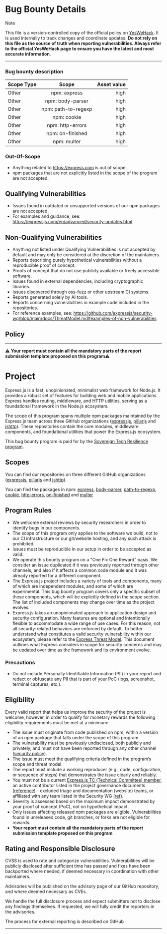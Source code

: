 # Bug Bounty Details

> [!NOTE]  
> This file is a version-controlled copy of the official policy on [YesWeHack](https://yeswehack.com/business-units/sovereign-tech-fund/programs/express-js-bug-bounty-program).
It is used internally to track changes and coordinate updates.
**Do not rely on this file as the source of truth when reporting vulnerabilities. Always refer to the official YesWeHack page to ensure you have the latest and most accurate information**.

----


### Bug bounty description

| Scope Type   |      Scope      |  Asset value |
|----------|:-------------:|------:|
| Other |  npm: express | high |
| Other |  npm: body-parser | high |
| Other |  npm: path-to-regexp | high |
| Other |  npm: cookie | high |
| Other |  npm: http-errors | high |
| Other |  npm: on-finished | high |
| Other |  npm: multer | high |


### Out-Of-Scope
- Anything related to https://express.com is out of scope.
- npm packages that are not explicitly listed in the scope of the program are not accepted.


## Qualifying Vulnerabilities
- Issues found in outdated or unsupported versions of our npm packages are not accepted.
- For examples and guidance, see: https://expressjs.com/en/advanced/security-updates.html


## Non-Qualifying Vulnerabilities

- Anything not listed under Qualifying Vulnerabilities is not accepted by default and may only be considered at the discretion of the maintainers.
- Reports describing purely hypothetical vulnerabilities without a reproducible proof of concept.
- Proofs of concept that do not use publicly available or freely accessible software.
- Issues found in external dependencies, including cryptographic libraries.
- Issues discovered through oss-fuzz or other upstream CI systems.
- Reports generated solely by AI tools.
- Reports concerning vulnerabilities in example code included in the repositories.
- For reference examples, see: https://github.com/expressjs/security-wg/blob/main/docs/ThreatModel.md#examples-of-non-vulnerabilities


## Policy

---

⚠️ **Your report must contain all the mandatory parts of the report submission template proposed on this program**⚠️

# Project


Express.js is a fast, unopinionated, minimalist web framework for Node.js. It provides a robust set of features for building web and mobile applications. Express handles routing, middleware, and HTTP utilities, serving as a foundational framework in the Node.js ecosystem.

The scope of this program spans multiple npm packages maintained by the Express.js team across three GitHub organizations ([expressjs](https://github.com/expressjs), [pillarjs](https://github.com/pillarjs) and [jshttp](https://github.com/jshttp)). These repositories contain the core modules, middleware components, and foundational utilities that power the Express.js ecosystem. 

This bug bounty program is paid for by the [Sovereign Tech Resilience program](https://www.sovereigntechfund.de/programs/bug-resilience).

## Scopes

You can find our repositories on three different GitHub organizations ([expressjs](https://github.com/expressjs), [pillarjs](https://github.com/pillarjs) and [jshttp](https://github.com/jshttp)).

You can find the packages in npm: [express](https://www.npmjs.com/package/express), [body-parser](https://www.npmjs.com/package/body-parser), [path-to-regexp](https://www.npmjs.com/package/path-to-regexp), [cookie](https://www.npmjs.com/package/cookie), [http-errors](https://www.npmjs.com/package/http-errors), [on-finished](https://www.npmjs.com/package/on-finished) and [multer](https://www.npmjs.com/package/multer)

## Program Rules

- We welcome external reviews by security researchers in order to identify bugs in our components.
- The scope of this program only applies to the software we build, not to our CI infrastructure or our git/website hosting, and any such attack is prohibited.
- Issues must be reproducible in our setup in order to be accepted as valid.
- We operate this bounty program on a "One Fix One Reward" basis. We consider an issue duplicated if it was previously reported through other channels, and also if it affects a common code module and it was already reported for a different component.
- The Express.js project includes a variety of tools and components, many of which are independent modules, and some of which are experimental. This bug bounty program covers only a specific subset of these components, which will be explicitly defined in the scope section. The list of included components may change over time as the project evolves.
- Express.js takes an unopinionated approach to application design and security configuration. Many features are optional and intentionally flexible to accommodate a wide range of use cases. For this reason, not all security-related behaviors are enforced by default. To better understand what constitutes a valid security vulnerability within our ecosystem, please refer to the [Express Threat Model](https://github.com/expressjs/security-wg/blob/main/docs/ThreatModel.md). This document outlines what Express considers in scope for security concerns and may be updated over time as the framework and its environment evolve.

### Precautions

- Do not include Personally Identifiable Information (PII) in your report and redact or obfuscate any PII that is part of your PoC (logs, screenshot, terminal captures, etc.).

## Eligibility

Every valid report that helps us improve the security of the project is welcome, however, in order to qualify for monetary rewards the following eligibility requirements must be met at a minimum:

- The issue must originate from code published on npm, within a version of an npm package that falls under the scope of this program.
- The vulnerability must be previously undisclosed, both publicly and privately, and must not have been reported through any other channel ([security policy](https://github.com/expressjs/.github/blob/master/SECURITY.md)).
- The issue must meet the qualifying criteria defined in the program’s scope and threat model.
- The report must include a working reproducer (e.g., code, configuration, or sequence of steps) that demonstrates the issue clearly and reliably.
- You must not be a current [Express.js TC (Technical Committee) member](https://github.com/expressjs/express#tc-technical-committee), an active contributor listed in the project governance documents ([reference](https://github.com/expressjs/discussions/blob/master/docs/contributing/captains_and_committers.md)) - excluded triage and documentation (website) teams, or affiliated with any team listed in the Security WG ([ref](https://github.com/expressjs/security-wg#members)).
- Severity is assessed based on the maximum impact demonstrated by your proof of concept (PoC), not on hypothetical impact.
- Only issues affecting released npm packages are eligible. Vulnerabilities found in unreleased code, git branches, or forks are not eligible for rewards.
- **Your report must contain all the mandatory parts of the report submission template proposed on this program**



## Rating and Responsible Disclosure

CVSS is used to rate and categorize vulnerabilities. Vulnerabilities will be publicly disclosed after sufficient time has passed and fixes have been backported where needed, if deemed necessary in coordination with other maintainers.

Advisories will be published on the advisory page of our GitHub repository, and where deemed necessary as CVEs.

We handle the full disclosure process and expect submitters not to disclose any findings themselves. If requested, we will fully credit the reporters in the advisories.

The process for external reporting is described on GitHub

---